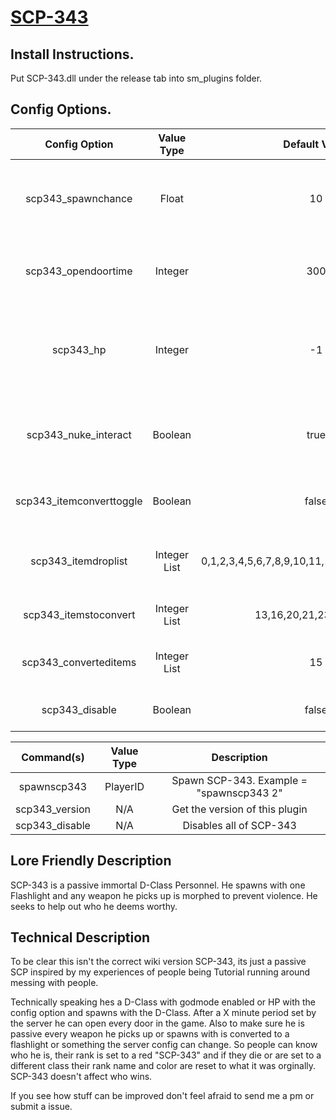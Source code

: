 # [SCP-343](http://www.scp-wiki.net/scp-343)

## Install Instructions.
Put SCP-343.dll under the release tab into sm_plugins folder.


## Config Options.
| Config Option              | Value Type      | Default Value | Description |
|   :---:                    |     :---:       |    :---:      |    :---:    |
| scp343_spawnchance         | Float           | 10            | Percent chance for SPC-343 to spawn at the start of the round. |
| scp343_opendoortime        | Integer         | 300           | How many seconds till SCP-343 can open any door.               |
| scp343_hp                  | Integer         | -1            | How much health should SCP-343 have, set to -1 for GodMode.    | 
| scp343_nuke_interact       | Boolean         | true          | Should SCP-343 beable to interact with the nuke?               |
| scp343_itemconverttoggle   | Boolean         | false         | Should SPC-343 convert items?                                  |
| scp343_itemdroplist        | Integer List    | 0,1,2,3,4,5,6,7,8,9,10,11,14,17,19,22,27,28,29 | What items SCP-343 drops instead of picking up.|
| scp343_itemstoconvert      | Integer List    | 13,16,20,21,23,24,25,26 | What items SCP-343 converts. |
| scp343_converteditems      | Integer List    | 15            | What a item should be converted to.       |
| scp343_disable             | Boolean         | false         | Disable all of SCP-343.       |

| Command(s)                 | Value Type      | Description                              |
|   :---:                    |     :---:       |    :---:                                 |
| spawnscp343                | PlayerID        | Spawn SCP-343. Example = "spawnscp343 2" |
| scp343_version             | N/A             | Get the version of this plugin           |
| scp343_disable             | N/A             | Disables all of SCP-343                  |

## Lore Friendly Description 
SCP-343 is a passive immortal D-Class Personnel. He spawns with one Flashlight and any weapon he picks up is morphed to prevent violence. He seeks to help out who he deems worthy. 
## Technical Description  

To be clear this isn't the correct wiki version SCP-343, its just a passive SCP inspired by my experiences of people being Tutorial running around messing with people.

Technically speaking hes a D-Class with godmode enabled or HP with the config option and spawns with the D-Class. After a X minute period set by the server he can open every door in the game. Also to make sure he is passive every weapon he picks up or spawns with is converted to a flashlight or something the server config can change. So people can know who he is, their rank is set to a red "SCP-343" and if they die or are set to a different class their rank name and color are reset to what it was orginally.
SCP-343 doesn't affect who wins.


If you see how stuff can be improved don't feel afraid to send me a pm or submit a issue.
